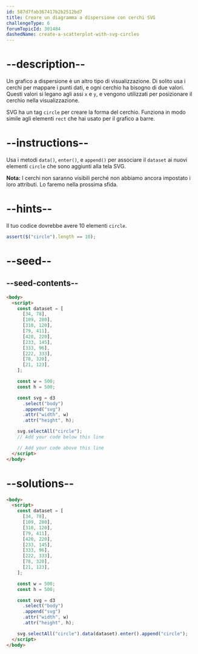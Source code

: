 ```yaml
---
id: 587d7fab367417b2b2512bd7
title: Creare un diagramma a dispersione con cerchi SVG
challengeType: 6
forumTopicId: 301484
dashedName: create-a-scatterplot-with-svg-circles
---
```


# --description--

Un grafico a dispersione è un altro tipo di visualizzazione. Di solito usa i cerchi per mappare i punti dati, e ogni cerchio ha bisogno di due valori. Questi valori si legano agli assi `x` e `y`, e vengono utilizzati per posizionare il cerchio nella visualizzazione.

SVG ha un tag `circle` per creare la forma del cerchio. Funziona in modo simile agli elementi `rect` che hai usato per il grafico a barre.

# --instructions--

Usa i metodi `data()`, `enter()`, e `append()` per associare il `dataset` ai nuovi elementi `circle` che sono aggiunti alla tela SVG.

**Nota:** I cerchi non saranno visibili perché non abbiamo ancora impostato i loro attributi. Lo faremo nella prossima sfida.

# --hints--

Il tuo codice dovrebbe avere 10 elementi `circle`.

```js
assert($("circle").length == 10);
```

# --seed--

## --seed-contents--

```html
<body>
  <script>
    const dataset = [
      [34, 78],
      [109, 280],
      [310, 120],
      [79, 411],
      [420, 220],
      [233, 145],
      [333, 96],
      [222, 333],
      [78, 320],
      [21, 123],
    ];

    const w = 500;
    const h = 500;

    const svg = d3
      .select("body")
      .append("svg")
      .attr("width", w)
      .attr("height", h);

    svg.selectAll("circle");
    // Add your code below this line

    // Add your code above this line
  </script>
</body>
```

# --solutions--

```html
<body>
  <script>
    const dataset = [
      [34, 78],
      [109, 280],
      [310, 120],
      [79, 411],
      [420, 220],
      [233, 145],
      [333, 96],
      [222, 333],
      [78, 320],
      [21, 123],
    ];

    const w = 500;
    const h = 500;

    const svg = d3
      .select("body")
      .append("svg")
      .attr("width", w)
      .attr("height", h);

    svg.selectAll("circle").data(dataset).enter().append("circle");
  </script>
</body>
```

